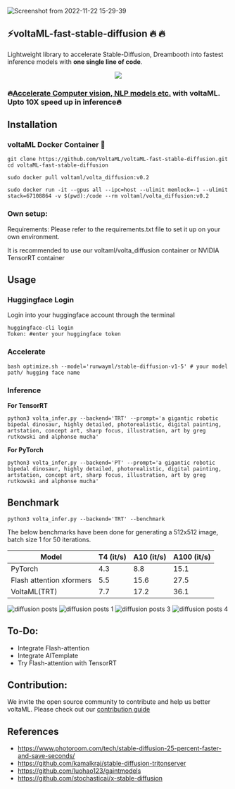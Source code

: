![Screenshot from 2022-11-22 15-29-39](https://user-images.githubusercontent.com/107309002/203284627-fa180962-75b1-41dd-83a7-124b74a1fcdf.png)

## ⚡voltaML-fast-stable-diffusion 🔥 🔥 


Lightweight library to accelerate Stable-Diffusion, Dreambooth into fastest inference models with **one single line of code**.

<div align="center">
<a href="https://discord.gg/pY5SVyHmWm"> <img src="https://dcbadge.vercel.app/api/server/pY5SVyHmWm" /> </a> 
</div>

### **🔥[Accelerate Computer vision, NLP models etc.](https://github.com/VoltaML/voltaML) with voltaML. Upto 10X speed up in inference🔥**

## Installation

### voltaML Docker Container 🐳
````        
git clone https://github.com/VoltaML/voltaML-fast-stable-diffusion.git
cd voltaML-fast-stable-diffusion

sudo docker pull voltaml/volta_diffusion:v0.2 

sudo docker run -it --gpus all --ipc=host --ulimit memlock=-1 --ulimit stack=67108864 -v $(pwd):/code --rm voltaml/volta_diffusion:v0.2 
````

### Own setup:

Requirements: Please refer to the requirements.txt file to set it up on your own environment.

It is recommended to use our voltaml/volta_diffusion container or NVIDIA TensorRT container

## Usage

### Huggingface Login
Login into your huggingface account through the terminal
```
huggingface-cli login
Token: #enter your huggingface token
```
### Accelerate
```
bash optimize.sh --model='runwayml/stable-diffusion-v1-5' # your model path/ hugging face name
```

### Inference

**For TensorRT**
```
python3 volta_infer.py --backend='TRT' --prompt='a gigantic robotic bipedal dinosaur, highly detailed, photorealistic, digital painting, artstation, concept art, sharp focus, illustration, art by greg rutkowski and alphonse mucha'
```
**For PyTorch**
```
python3 volta_infer.py --backend='PT' --prompt='a gigantic robotic bipedal dinosaur, highly detailed, photorealistic, digital painting, artstation, concept art, sharp focus, illustration, art by greg rutkowski and alphonse mucha'
```
## Benchmark
```
python3 volta_infer.py --backend='TRT' --benchmark
```
The below benchmarks have been done for generating a 512x512 image, batch size 1 for 50 iterations.

| Model          | T4 (it/s)      | A10 (it/s)      | A100 (it/s)       |
|----------------|--------------|----------------|----------------|
| PyTorch        |     4.3      | 8.8            | 15.1           |
| Flash attention xformers| 5.5 | 15.6            |27.5
| VoltaML(TRT)   |     7.7      | 17.2            | 36.1           |


![diffusion posts](https://user-images.githubusercontent.com/107309002/203910224-e4e89fe5-5929-4e5e-ac8d-4f126fc5c273.jpg)
![diffusion posts 1](https://user-images.githubusercontent.com/107309002/203910230-f83eda45-eb85-48a2-b5c8-e4f3ec8c21dd.jpg)
![diffusion posts 3](https://user-images.githubusercontent.com/107309002/203910233-79991ee4-24e1-4ac0-b0b2-d41543f75cef.jpg)
![diffusion posts 4](https://user-images.githubusercontent.com/107309002/203910349-1168695b-816f-4d35-9fa7-7e0331816eeb.jpg)

## To-Do:
* Integrate Flash-attention
* Integrate AITemplate
* Try Flash-attention with TensorRT

## Contribution:
We invite the open source community to contribute and help us better voltaML. Please check out our [contribution guide](https://github.com/VoltaML/voltaML-fast-stable-diffusion/blob/main/CONTRIBUTION.md)

## References
* https://www.photoroom.com/tech/stable-diffusion-25-percent-faster-and-save-seconds/ </br>
* https://github.com/kamalkraj/stable-diffusion-tritonserver </br>
* https://github.com/luohao123/gaintmodels </br>
* https://github.com/stochasticai/x-stable-diffusion
